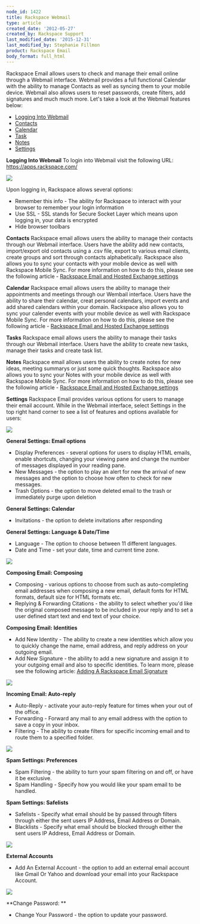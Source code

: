 ```yaml
---
node_id: 1422
title: Rackspace Webmail
type: article
created_date: '2012-05-27'
created_by: Rackspace Support
last_modified_date: '2015-12-31'
last_modified_by: Stephanie Fillmon
product: Rackspace Email
body_format: full_html
---
```


Rackspace Email allows users to check and manage their email online
through a Webmail interface. Webmail provides a full functional Calendar
with the ability to manage Contacts as well as syncing them to your
mobile device. Webmail also allows users to reset passwords, create
filters, add signatures and much much more. Let's take a look at the
Webmail features below:


-   [Logging Into Webmail](#LogginIntoWebmail)
-   [Contacts](#Contacts)
-   [Calendar](#Calendar)
-   [Task](#Tasks)
-   [Notes](#Notes)
-   [Settings](#Settings)



[]()**Logging Into Webmail** To login into Webmail visit the following
URL: <https://apps.rackspace.com/>

![](http://c15043262.r62.cf2.rackcdn.com/WebmailLogin.png)

Upon logging in, Rackspace allows several options:

-   Remember this info - The ability for Rackspace to interact with your
    browser to remember your login information
-   Use SSL - SSL stands for Secure Socket Layer which means upon
    logging in, your data is encrypted
-   Hide browser toolbars



[]()**Contacts** Rackspace email allows users the ability to manage
their contacts through our Webmail interface. Users have the ability add
new contacts, import/export old contacts using a .csv file, export to
various email clients, create groups and sort through contacts
alphabetically.  Rackspace also allows you to sync your contacts with
your mobile device as well with Rackspace Mobile Sync. For more
information on how to do this, please see the following article -
[Rackspace Email and Hosted Exchange
settings](/howto/rackspace-email-and-hosted-exchange-settings)

[]()**Calendar** Rackspace email allows users the ability to manage
their appointments and meetings through our Wembail interface. Users
have the ability to share their calendar, creat personal calendars,
import events and add shared calendars within your domain. Rackspace
also allows you to sync your calender events with your mobile device as
well with Rackspace Mobile Sync. For more information on how to do this,
please see the following article - [Rackspace Email and Hosted Exchange
settings](/howto/rackspace-email-and-hosted-exchange-settings)

[]()**Tasks** Rackspace email allows users the ability to manage their
tasks through our Webmail interface. Users have the ability to create
new tasks, manage their tasks and create task list.

[]()**Notes** Rackspace email allows users the ability to create notes
for new ideas, meeting summarys or just some quick thoughts.  Rackspace
also allows you to sync your Notes with your mobile device as well with
Rackspace Mobile Sync. For more information on how to do this, please
see the following article - [Rackspace Email and Hosted Exchange
settings](/howto/rackspace-email-and-hosted-exchange-settings)

[]()**Settings** Rackspace Email provides various options for users to
manage their email account. While in the Webmail interface, select
Settings in the top right hand corner to see a list of features and
options available for users:

![](http://c15043262.r62.cf2.rackcdn.com/Webmail.png)

**General Settings: Email options**

-   Display Preferences - several options for users to display HTML
    emails, enable shortcuts, changing your viewing pane and change the
    number of messages displayed in your reading pane.
-   New Messages - the option to play an alert for new the arrival of
    new messages and the option to choose how often to check for
    new messages.
-   Trash Options - the option to move deleted email to the trash or
    immediately purge upon deletion



**General Settings: Calendar**

-   Invitations - the option to delete invitations after responding



**General Settings: Language & Date/Time**

-   Language - The option to choose between 11 different languages.
-   Date and Time - set your date, time and current time zone.



![](http://c15043262.r62.cf2.rackcdn.com/Webmail2.png)

**Composing Email: Composing**

-   Composing - various options to choose from such as auto-completing
    email addresses when composing a new email, default fonts for HTML
    formats, default size for HTML formats etc.
-   Replying & Forwarding Citations - the ability to select whether
    you'd like the original composed message to be included in your
    reply and to set a user defined start text and end text of
    your choice.



**Composing Email: Identities**

-   Add New Identity - The ability to create a new identities which
    allow you to quickly change the name, email address, and reply
    address on your outgoing email.
-   Add New Signature - the ability to add a new signature and assign it
    to your outgoing email and also to specific identities. To learn
    more, please see the following article: [Adding A Rackspace Email
    Signature](/howto/adding-a-signature-to-rackspace-email)



![](http://c15043262.r62.cf2.rackcdn.com/Webmail3.png)

**Incoming Email: Auto-reply**

-   Auto-Reply - activate your auto-reply feature for times when your
    out of the office.
-   Forwarding - Forward any mail to any email address with the option
    to save a copy in your inbox.
-   Filtering - The ability to create filters for specific incoming
    email and to route them to a specified folder.



![](http://c15043262.r62.cf2.rackcdn.com/Webmail4.png)

**Spam Settings: Preferences**

-   Spam Filtering - the ability to turn your spam filtering on and off,
    or have it be exclusive.
-   Spam Handling - Specify how you would like your spam email to
    be handled.



**Spam Settings: Safelists**

-   Safelists - Specify what email should be by passed through filters
    through either the sent users IP Address, Email Address or Domain.
-   Blacklists - Specify what email should be blocked through either the
    sent users IP Address, Email Address or Domain.



![](http://c15043262.r62.cf2.rackcdn.com/Webmail5.png)

**External Accounts**

-   Add An External Account - the option to add an external email
    account like Gmail Or Yahoo and download your email into your
    Rackspace Account.



![](http://c15043262.r62.cf2.rackcdn.com/Webmail6.png)

**Change Password: **

-   Change Your Password - the option to update your password.




